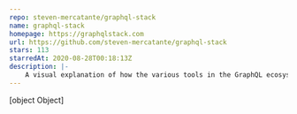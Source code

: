```yaml
---
repo: steven-mercatante/graphql-stack
name: graphql-stack
homepage: https://graphqlstack.com
url: https://github.com/steven-mercatante/graphql-stack
stars: 113
starredAt: 2020-08-28T00:18:13Z
description: |-
    A visual explanation of how the various tools in the GraphQL ecosystem fit together.
---
```


[object Object]
